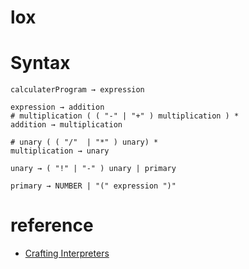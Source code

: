 # lox

# Syntax

```shell
calculaterProgram → expression

expression → addition
# multiplication ( ( "-" | "+" ) multiplication ) *
addition → multiplication

# unary ( ( "/"  | "*" ) unary) *
multiplication → unary

unary → ( "!" | "-" ) unary | primary

primary → NUMBER | "(" expression ")"

```

# reference
+ [Crafting Interpreters](http://www.craftinginterpreters.com/)